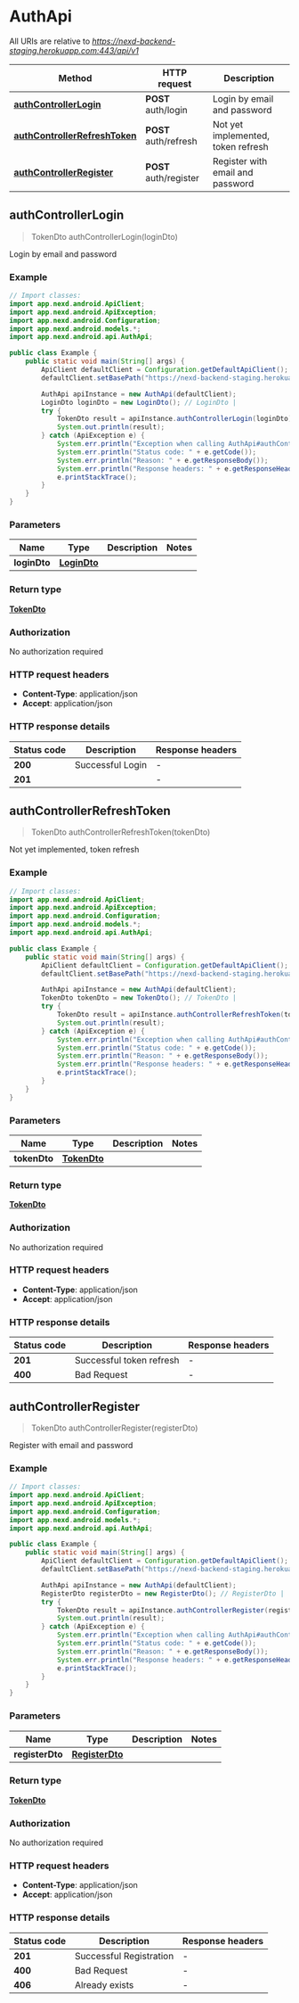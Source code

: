# AuthApi

All URIs are relative to *https://nexd-backend-staging.herokuapp.com:443/api/v1*

Method | HTTP request | Description
------------- | ------------- | -------------
[**authControllerLogin**](AuthApi.md#authControllerLogin) | **POST** auth/login | Login by email and password 
[**authControllerRefreshToken**](AuthApi.md#authControllerRefreshToken) | **POST** auth/refresh | Not yet implemented, token refresh
[**authControllerRegister**](AuthApi.md#authControllerRegister) | **POST** auth/register | Register with email and password 



## authControllerLogin

> TokenDto authControllerLogin(loginDto)

Login by email and password 

### Example

```java
// Import classes:
import app.nexd.android.ApiClient;
import app.nexd.android.ApiException;
import app.nexd.android.Configuration;
import app.nexd.android.models.*;
import app.nexd.android.api.AuthApi;

public class Example {
    public static void main(String[] args) {
        ApiClient defaultClient = Configuration.getDefaultApiClient();
        defaultClient.setBasePath("https://nexd-backend-staging.herokuapp.com:443/api/v1");

        AuthApi apiInstance = new AuthApi(defaultClient);
        LoginDto loginDto = new LoginDto(); // LoginDto | 
        try {
            TokenDto result = apiInstance.authControllerLogin(loginDto);
            System.out.println(result);
        } catch (ApiException e) {
            System.err.println("Exception when calling AuthApi#authControllerLogin");
            System.err.println("Status code: " + e.getCode());
            System.err.println("Reason: " + e.getResponseBody());
            System.err.println("Response headers: " + e.getResponseHeaders());
            e.printStackTrace();
        }
    }
}
```

### Parameters


Name | Type | Description  | Notes
------------- | ------------- | ------------- | -------------
 **loginDto** | [**LoginDto**](LoginDto.md)|  |

### Return type

[**TokenDto**](TokenDto.md)

### Authorization

No authorization required

### HTTP request headers

- **Content-Type**: application/json
- **Accept**: application/json

### HTTP response details
| Status code | Description | Response headers |
|-------------|-------------|------------------|
| **200** | Successful Login |  -  |
| **201** |  |  -  |


## authControllerRefreshToken

> TokenDto authControllerRefreshToken(tokenDto)

Not yet implemented, token refresh

### Example

```java
// Import classes:
import app.nexd.android.ApiClient;
import app.nexd.android.ApiException;
import app.nexd.android.Configuration;
import app.nexd.android.models.*;
import app.nexd.android.api.AuthApi;

public class Example {
    public static void main(String[] args) {
        ApiClient defaultClient = Configuration.getDefaultApiClient();
        defaultClient.setBasePath("https://nexd-backend-staging.herokuapp.com:443/api/v1");

        AuthApi apiInstance = new AuthApi(defaultClient);
        TokenDto tokenDto = new TokenDto(); // TokenDto | 
        try {
            TokenDto result = apiInstance.authControllerRefreshToken(tokenDto);
            System.out.println(result);
        } catch (ApiException e) {
            System.err.println("Exception when calling AuthApi#authControllerRefreshToken");
            System.err.println("Status code: " + e.getCode());
            System.err.println("Reason: " + e.getResponseBody());
            System.err.println("Response headers: " + e.getResponseHeaders());
            e.printStackTrace();
        }
    }
}
```

### Parameters


Name | Type | Description  | Notes
------------- | ------------- | ------------- | -------------
 **tokenDto** | [**TokenDto**](TokenDto.md)|  |

### Return type

[**TokenDto**](TokenDto.md)

### Authorization

No authorization required

### HTTP request headers

- **Content-Type**: application/json
- **Accept**: application/json

### HTTP response details
| Status code | Description | Response headers |
|-------------|-------------|------------------|
| **201** | Successful token refresh |  -  |
| **400** | Bad Request |  -  |


## authControllerRegister

> TokenDto authControllerRegister(registerDto)

Register with email and password 

### Example

```java
// Import classes:
import app.nexd.android.ApiClient;
import app.nexd.android.ApiException;
import app.nexd.android.Configuration;
import app.nexd.android.models.*;
import app.nexd.android.api.AuthApi;

public class Example {
    public static void main(String[] args) {
        ApiClient defaultClient = Configuration.getDefaultApiClient();
        defaultClient.setBasePath("https://nexd-backend-staging.herokuapp.com:443/api/v1");

        AuthApi apiInstance = new AuthApi(defaultClient);
        RegisterDto registerDto = new RegisterDto(); // RegisterDto | 
        try {
            TokenDto result = apiInstance.authControllerRegister(registerDto);
            System.out.println(result);
        } catch (ApiException e) {
            System.err.println("Exception when calling AuthApi#authControllerRegister");
            System.err.println("Status code: " + e.getCode());
            System.err.println("Reason: " + e.getResponseBody());
            System.err.println("Response headers: " + e.getResponseHeaders());
            e.printStackTrace();
        }
    }
}
```

### Parameters


Name | Type | Description  | Notes
------------- | ------------- | ------------- | -------------
 **registerDto** | [**RegisterDto**](RegisterDto.md)|  |

### Return type

[**TokenDto**](TokenDto.md)

### Authorization

No authorization required

### HTTP request headers

- **Content-Type**: application/json
- **Accept**: application/json

### HTTP response details
| Status code | Description | Response headers |
|-------------|-------------|------------------|
| **201** | Successful Registration |  -  |
| **400** | Bad Request |  -  |
| **406** | Already exists |  -  |

